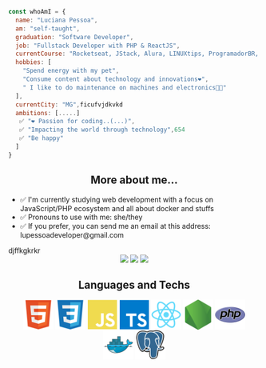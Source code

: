 ```javascript 
const whoAmI = {
  name: "Luciana Pessoa",
  am: "self-taught",
  graduation: "Software Developer", 
  job: "Fullstack Developer with PHP & ReactJS",
  currentCourse: "Rocketseat, JStack, Alura, LINUXtips, ProgramadorBR, Dio, Estudonauta.",
  hobbies: [
    "Spend energy with my pet",
    "Consume content about technology and innovations❤️",
    " I like to do maintenance on machines and electronics👩‍🔧‍"
  ],
  currentCity: "MG",ficufvjdkvkd
  ambitions: [.....]
   ✅ "❤️ Passion for coding..(...)",
   ✅ "Impacting the world through technology",654
   ✅ "Be happy"
  ]
}
```
<div>
  <h2 align="center">More about me...</h2>
  
  <ul>
    <li>✅ I'm currently studying web development with a focus on JavaScript/PHP ecosystem and all about docker and stuffs</li>
    <li>✅ Pronouns to use with me: she/they</li>
    <li>✅ If you prefer, you can send me an email at this address: lupessoadeveloper@gmail.com</li>
  </ul>
  djffkgkrkr
  <div align="center">
    <a href="https://instagram.com/luciana.developer" target="_blank"><img src="https://img.shields.io/badge/-Instagram-%23E4405F?style=for-the-badge&logo=instagram&logoColor=white" target="_blank"></a>
    <a href="#" target="_blank"><img src="https://img.shields.io/badge/-LinkedIn-%230077B5?style=for-the-badge&logo=linkedin&logoColor=white" target="_blank"></a>
    <a href="#" target="_blank"><img src="https://img.shields.io/badge/-Rocketseat-blueviolet?style=for-the-badge" target="_blank"></a>
  </div>
</div>

<div align="center">
  <h2>Languages and Techs</h2>
    <img align="center" alt="Pedro-HTML" height="60" width="60" src="https://raw.githubusercontent.com/devicons/devicon/master/icons/html5/html5-original.svg">
    <img align="center" alt="Pedro-CSS" height="60" width="60" src="https://raw.githubusercontent.com/devicons/devicon/master/icons/css3/css3-original.svg">
    <img align="center" alt="Pedro-Js" height="60" width="60" src="https://raw.githubusercontent.com/devicons/devicon/master/icons/javascript/javascript-plain.svg">
    <img align="center" alt="Pedro-Ts" height="60" width="60" src="https://raw.githubusercontent.com/devicons/devicon/master/icons/typescript/typescript-plain.svg">
    <img align="center" alt="Pedro-React" height="60" width="60" src="https://raw.githubusercontent.com/devicons/devicon/master/icons/react/react-original.svg">
    <img align="center" alt="Pedro-Node" height="60" width="60" src="https://raw.githubusercontent.com/devicons/devicon/master/icons/nodejs/nodejs-original.svg">
    <img align="center" alt="Pedro-PHP" height="60" width="60" src="https://raw.githubusercontent.com/devicons/devicon/master/icons/php/php-original.svg">
    <img align="center" alt="Pedro-Docker" height="60" width="60" src="https://raw.githubusercontent.com/devicons/devicon/master/icons/docker/docker-original.svg">
    <img align="center" alt="Pedro-Docker" height="60" width="60" src="https://raw.githubusercontent.com/devicons/devicon/master/icons/postgresql/postgresql-original.svg">
</div>

